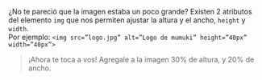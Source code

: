 ¿No te pareció que la imagen estaba un poco grande?
Existen 2 atributos del elemento `img` que nos permiten ajustar la altura y el ancho, `height` y `width`.
<br>Por ejemplo: 
```<img src=”logo.jpg” alt=”Logo de mumuki” height=”40px” width=”40px”>```

> ¡Ahora te toca a vos! Agregale a la imagen 30% de altura, y 20% de ancho.

